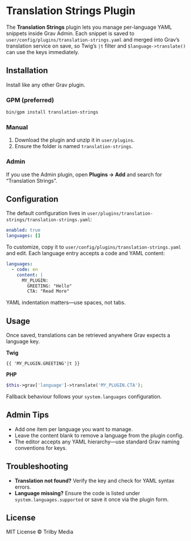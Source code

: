 # Translation Strings Plugin

The **Translation Strings** plugin lets you manage per-language YAML snippets inside Grav Admin. Each snippet is saved to `user/config/plugins/translation-strings.yaml` and merged into Grav’s translation service on save, so Twig’s `|t` filter and `$language->translate()` can use the keys immediately.

## Installation

Install like any other Grav plugin.

### GPM (preferred)

```bash
bin/gpm install translation-strings
```

### Manual

1. Download the plugin and unzip it in `user/plugins`.
2. Ensure the folder is named `translation-strings`.

### Admin

If you use the Admin plugin, open **Plugins → Add** and search for “Translation Strings”.

## Configuration

The default configuration lives in `user/plugins/translation-strings/translation-strings.yaml`:

```yaml
enabled: true
languages: []
```

To customize, copy it to `user/config/plugins/translation-strings.yaml` and edit. Each language entry accepts a code and YAML content:

```yaml
languages:
  - code: en
    content: |
      MY_PLUGIN:
        GREETING: "Hello"
        CTA: "Read More"
```

YAML indentation matters—use spaces, not tabs.

## Usage

Once saved, translations can be retrieved anywhere Grav expects a language key.

**Twig**
```twig
{{ 'MY_PLUGIN.GREETING'|t }}
```

**PHP**
```php
$this->grav['language']->translate('MY_PLUGIN.CTA');
```

Fallback behaviour follows your `system.languages` configuration.

## Admin Tips

- Add one item per language you want to manage.
- Leave the content blank to remove a language from the plugin config.
- The editor accepts any YAML hierarchy—use standard Grav naming conventions for keys.

## Troubleshooting

- **Translation not found?** Verify the key and check for YAML syntax errors.
- **Language missing?** Ensure the code is listed under `system.languages.supported` or save it once via the plugin form.

## License

MIT License © Trilby Media
